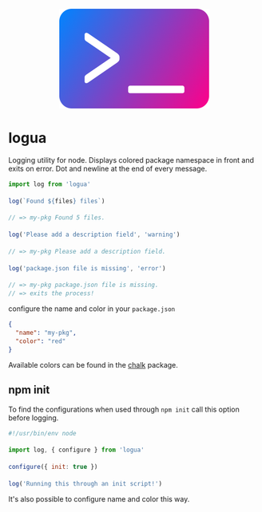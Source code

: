 <p align="center">
  <img src="https://github.com/tobua/logua/raw/master/logo.png" alt="logua" width="300">
</p>

# logua

Logging utility for node. Displays colored package namespace in front and exits on error. Dot and newline at the end of every message.

```js
import log from 'logua'

log(`Found ${files} files`)

// => my-pkg Found 5 files.

log('Please add a description field', 'warning')

// => my-pkg Please add a description field.

log('package.json file is missing', 'error')

// => my-pkg package.json file is missing.
// => exits the process!
```

configure the name and color in your `package.json`

```json
{
  "name": "my-pkg",
  "color": "red"
}
```

Available colors can be found in the [chalk](https://www.npmjs.com/chalk) package.

## npm init

To find the configurations when used through `npm init` call this option before logging.

```js
#!/usr/bin/env node

import log, { configure } from 'logua'

configure({ init: true })

log('Running this through an init script!')
```

It's also possible to configure name and color this way.
